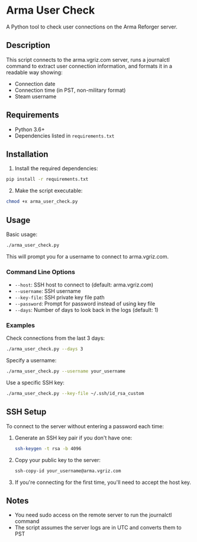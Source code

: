 # Arma User Check

A Python tool to check user connections on the Arma Reforger server.

## Description

This script connects to the arma.vgriz.com server, runs a journalctl command to extract user connection information, and formats it in a readable way showing:
- Connection date
- Connection time (in PST, non-military format)
- Steam username

## Requirements

- Python 3.6+
- Dependencies listed in `requirements.txt`

## Installation

1. Install the required dependencies:

```bash
pip install -r requirements.txt
```

2. Make the script executable:

```bash
chmod +x arma_user_check.py
```

## Usage

Basic usage:

```bash
./arma_user_check.py
```

This will prompt you for a username to connect to arma.vgriz.com.

### Command Line Options

- `--host`: SSH host to connect to (default: arma.vgriz.com)
- `--username`: SSH username
- `--key-file`: SSH private key file path
- `--password`: Prompt for password instead of using key file
- `--days`: Number of days to look back in the logs (default: 1)

### Examples

Check connections from the last 3 days:

```bash
./arma_user_check.py --days 3
```

Specify a username:

```bash
./arma_user_check.py --username your_username
```

Use a specific SSH key:

```bash
./arma_user_check.py --key-file ~/.ssh/id_rsa_custom
```

## SSH Setup

To connect to the server without entering a password each time:

1. Generate an SSH key pair if you don't have one:
   ```bash
   ssh-keygen -t rsa -b 4096
   ```

2. Copy your public key to the server:
   ```bash
   ssh-copy-id your_username@arma.vgriz.com
   ```

3. If you're connecting for the first time, you'll need to accept the host key.

## Notes

- You need sudo access on the remote server to run the journalctl command
- The script assumes the server logs are in UTC and converts them to PST
